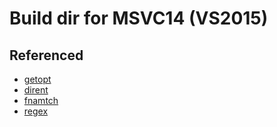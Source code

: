 # Build dir for MSVC14 (VS2015)

## Referenced

*   [getopt](https://github.com/skandhurkat/Getopt-for-Visual-Studio)
*   [dirent](http://www.two-sdg.demon.co.uk/curbralan/code/dirent/dirent.html)
*   [fnamtch](https://github.com/universal-ctags/ctags/tree/master/fnmatch)
*   [regex](https://github.com/universal-ctags/ctags/tree/master/gnu_regex)

